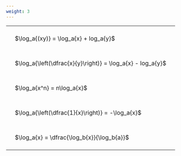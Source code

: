 ```yaml
---
weight: 3
---
```


<style type="text/css">
#T_f3105 th.col_heading {
  text-align: left;
  font-size: 1em;
}
#T_f3105 td {
  text-align: left;
  font-size: 1em;
  padding: 1.5em;
}
</style>
<table id="T_f3105">
  <thead>
  </thead>
  <tbody>
    <tr>
      <td id="T_f3105_row0_col0" class="data row0 col0" >$\log_a{(xy)} = \log_a{x} + log_a{y}$</td>
    </tr>
    <tr>
      <td id="T_f3105_row1_col0" class="data row1 col0" >$\log_a{\left(\dfrac{x}{y}\right)} = \log_a{x} - log_a{y}$</td>
    </tr>
    <tr>
      <td id="T_f3105_row2_col0" class="data row2 col0" >$\log_a{x^n} = n\log_a{x}$</td>
    </tr>
    <tr>
      <td id="T_f3105_row3_col0" class="data row3 col0" >$\log_a{\left(\dfrac{1}{x}\right)} = -\log_a{x}$</td>
    </tr>
    <tr>
      <td id="T_f3105_row4_col0" class="data row4 col0" >$\log_a{x} = \dfrac{\log_b{x}}{\log_b{a}}$</td>
    </tr>
  </tbody>
</table>
